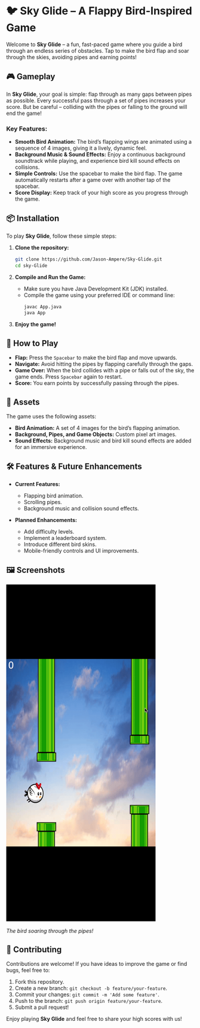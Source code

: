 # 🐦 **Sky Glide** – A Flappy Bird-Inspired Game

Welcome to **Sky Glide** – a fun, fast-paced game where you guide a bird through an endless series of obstacles. Tap to make the bird flap and soar through the skies, avoiding pipes and earning points!

## 🎮 **Gameplay**

In **Sky Glide**, your goal is simple: flap through as many gaps between pipes as possible. Every successful pass through a set of pipes increases your score. But be careful – colliding with the pipes or falling to the ground will end the game!

### Key Features:
- **Smooth Bird Animation:** The bird’s flapping wings are animated using a sequence of 4 images, giving it a lively, dynamic feel.
- **Background Music & Sound Effects:** Enjoy a continuous background soundtrack while playing, and experience bird kill sound effects on collisions.
- **Simple Controls:** Use the spacebar to make the bird flap. The game automatically restarts after a game over with another tap of the spacebar.
- **Score Display:** Keep track of your high score as you progress through the game.

## 📦 **Installation**

To play **Sky Glide**, follow these simple steps:

1. **Clone the repository:**
    ```bash
    git clone https://github.com/Jason-Ampere/Sky-Glide.git
    cd sky-Glide
    ```

2. **Compile and Run the Game:**
    - Make sure you have Java Development Kit (JDK) installed.
    - Compile the game using your preferred IDE or command line:
      ```bash
      javac App.java
      java App
      ```

3. **Enjoy the game!**

## 🚀 **How to Play**

- **Flap:** Press the `Spacebar` to make the bird flap and move upwards.
- **Navigate:** Avoid hitting the pipes by flapping carefully through the gaps.
- **Game Over:** When the bird collides with a pipe or falls out of the sky, the game ends. Press `Spacebar` again to restart.
- **Score:** You earn points by successfully passing through the pipes.

## 🎨 **Assets**

The game uses the following assets:
- **Bird Animation:** A set of 4 images for the bird’s flapping animation.
- **Background, Pipes, and Game Objects:** Custom pixel art images.
- **Sound Effects:** Background music and bird kill sound effects are added for an immersive experience.

## 🛠️ **Features & Future Enhancements**

- **Current Features:**
  - Flapping bird animation.
  - Scrolling pipes.
  - Background music and collision sound effects.
  
- **Planned Enhancements:**
  - Add difficulty levels.
  - Implement a leaderboard system.
  - Introduce different bird skins.
  - Mobile-friendly controls and UI improvements.

## 🖼️ **Screenshots**

![Screenshot 1](./screenshot.png) <!-- Add your screenshot here -->

*The bird soaring through the pipes!*

## 🤝 **Contributing**

Contributions are welcome! If you have ideas to improve the game or find bugs, feel free to:
1. Fork this repository.
2. Create a new branch: `git checkout -b feature/your-feature`.
3. Commit your changes: `git commit -m 'Add some feature'`.
4. Push to the branch: `git push origin feature/your-feature`.
5. Submit a pull request!


Enjoy playing **Sky Glide** and feel free to share your high scores with us!
